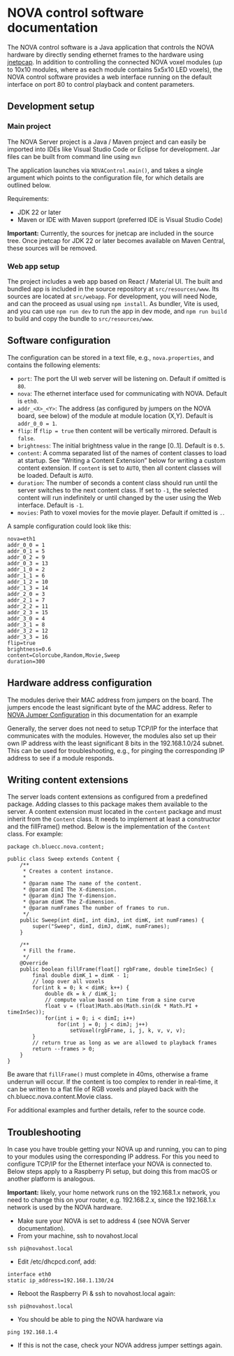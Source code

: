 # NOVA control software documentation

The NOVA control software is a Java application that controls the NOVA hardware by directly sending ethernet frames to the hardware using [jnetpcap](https://github.com/slytechs-repos/jnetpcap-wrapper). In addition to controlling the connected NOVA voxel modules (up to 10x10 modules, where as each module contains 5x5x10 LED voxels), the NOVA control software provides a web interface running on the default interface on port 80 to control playback and content parameters.

## Development setup

### Main project

The NOVA Server project is a Java / Maven project and can easily be imported into IDEs like Visual Studio Code or Eclipse for development. Jar files can be built from command line using `mvn`

The application launches via `NOVAControl.main()`, and takes a single argument which points to the configuration file, for which details are outlined below.

Requirements:
- JDK 22 or later
- Maven or IDE with Maven support (preferred IDE is Visual Studio Code)

**Important:** Currently, the sources for jnetcap are included in the source tree. Once jnetcap for JDK 22 or later becomes available on Maven Central, these sources will be removed.


### Web app setup

The project includes a web app based on React / Material UI. The built and bundled app is included in the source repository at `src/resources/www`. Its sources are located at `src/webapp`. For development, you will need Node, and can the proceed as usual using `npm install`. As bundler, Vite is used, and you can use `npm run dev` to run the app in dev mode, and `npm run build` to build and copy the bundle to `src/resources/www`.



## Software configuration

The configuration can be stored in a text file, e.g., `nova.properties`, and contains the following elements:

- `port`: The port the UI web server will be listening on. Default if omitted is `80`.
- `nova`: The ethernet interface used for communicating with NOVA. Default is `eth0`.
- `addr_<X>_<Y>`: The address (as configured by jumpers on the NOVA board, see below) of the module at module location (X,Y). Default is `addr_0_0 = 1`.
- `flip`: If `flip = true` then content will be vertically mirrored. Default is `false`.
- `brightness`: The initial brightness value in the range [0..1]. Default is `0.5`.
- `content`: A comma separated list of the names of content classes to load at startup. See “Writing a Content Extension” below for writing a
custom content extension. If `content` is set to `AUTO`, then all content classes will be loaded. Default is `AUTO`.
- `duration`: The number of seconds a content class should run until the server switches to the next content class. If set to `-1`, the selected content will run indefinitely or until changed by the user using the Web interface. Default is `-1`.
- `movies`: Path to voxel movies for the movie player. Default if omitted is `.`.

A sample configuration could look like this:

```
nova=eth1
addr_0_0 = 1
addr_0_1 = 5
addr_0_2 = 9
addr_0_3 = 13
addr_1_0 = 2
addr_1_1 = 6
addr_1_2 = 10
addr_1_3 = 14
addr_2_0 = 3
addr_2_1 = 7
addr_2_2 = 11
addr_2_3 = 15
addr_3_0 = 4
addr_3_1 = 8
addr_3_2 = 12
addr_3_3 = 16
flip=true
brightness=0.6 
content=Colorcube,Random,Movie,Sweep
duration=300
```

## Hardware address configuration

The modules derive their MAC address from jumpers on the board. The jumpers encode the least significant byte of the MAC address. Refer to [NOVA Jumper Configuration](nova_jumpers.jpg) in this documentation for an example

Generally, the server does not need to setup TCP/IP for the interface that communicates with the modules. However, the modules also set up their own IP address with the least significant 8 bits in the 192.168.1.0/24 subnet. This can be used for troubleshooting, e.g., for pinging the corresponding IP address to see if a module responds.


## Writing content extensions

The server loads content extensions as configured from a predefined package. Adding classes to this package makes them available to the server. A content extension must located in the `content` package and must inherit from the `Content` class. It needs to implement at least a constructor and the fillFrame() method. Below is the implementation of the `Content` class. For example:

```
package ch.bluecc.nova.content;

public class Sweep extends Content {
	/**
	 * Creates a content instance.
	 * 
	 * @param name The name of the content.
	 * @param dimI The X-dimension.
	 * @param dimJ The Y-dimension.
	 * @param dimK The Z-dimension.
	 * @param numFrames The number of frames to run.
	 */
	public Sweep(int dimI, int dimJ, int dimK, int numFrames) {
		super("Sweep", dimI, dimJ, dimK, numFrames);
	}

	/**
	 * Fill the frame.
	 */
	@Override
	public boolean fillFrame(float[] rgbFrame, double timeInSec) {
		final double dimK_1 = dimK - 1;
		// loop over all voxels 
		for(int k = 0; k < dimK; k++) {
			double dk = k / dimK_1;
			// compute value based on time from a sine curve
			float v = (float)Math.abs(Math.sin(dk * Math.PI + timeInSec));
			for(int i = 0; i < dimI; i++)
				for(int j = 0; j < dimJ; j++)
					setVoxel(rgbFrame, i, j, k, v, v, v);
		}
		// return true as long as we are allowed to playback frames
		return --frames > 0;
	}
}
```

Be aware that `fillFrame()` must complete in 40ms, otherwise a frame underrun will occur. If the content is too complex to render in real-time, it can be written to a flat file of RGB voxels and played back with the ch.bluecc.nova.content.Movie class.

For additional examples and further details, refer to the source code.


## Troubleshooting

In case you have trouble getting your NOVA up and running, you can to ping to your modules using the corresponding IP address. For this you need to configure TCP/IP for the Ethernet interface your NOVA is connected to. Below steps apply to a Raspberry Pi setup, but doing this from macOS or another platform is analogous. 

**Important:** likely, your home network runs on the 192.168.1.x network, you need to change this on your router, e.g. 192.168.2.x, since the 192.168.1.x network is used by the NOVA hardware.

* Make sure your NOVA is set to address 4 (see NOVA Server documentation).
* From your machine, ssh to novahost.local

```
ssh pi@novahost.local
```

* Edit /etc/dhcpcd.conf, add:

```
interface eth0
static ip_address=192.168.1.130/24
```

* Reboot the Raspberry Pi & ssh to novahost.local again:

```
ssh pi@novahost.local
```

* You should be able to ping the NOVA hardware via

```
ping 192.168.1.4
```

* If this is not the case, check your NOVA address jumper settings again.
